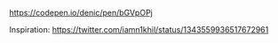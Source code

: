 https://codepen.io/denic/pen/bGVpOPj

Inspiration: https://twitter.com/iamn1khil/status/1343559936517672961
